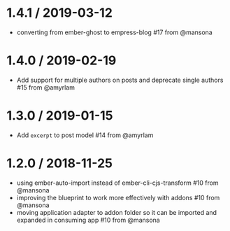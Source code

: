 
1.4.1 / 2019-03-12
==================

  * converting from ember-ghost to empress-blog #17 from @mansona


1.4.0 / 2019-02-19
==================

  * Add support for multiple authors on posts and deprecate single authors #15 from @amyrlam

1.3.0 / 2019-01-15
==================

  * Add `excerpt` to post model #14 from @amyrlam

1.2.0 / 2018-11-25
==================

  * using ember-auto-import instead of ember-cli-cjs-transform #10 from @mansona
  * improving the blueprint to work more effectively with addons #10 from @mansona
  * moving application adapter to addon folder so it can be imported and expanded in consuming app #10 from @mansona
